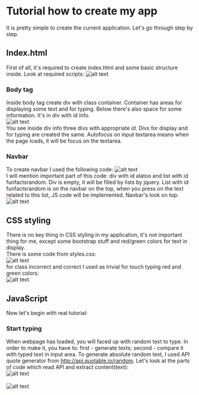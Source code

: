 
# Tutorial how to create my app
It is pretty simple to create the current application. Let's go through step by step.
## Index.html
First of all, it's required to create index.html and some basic structure inside.
Look at required scripts:
![alt text](https://github.com/cmirkhad/soloFinalProjectTypingPractice/blob/main/tutorial/img3.png)
### Body tag
Inside body tag create div with class container. Container has areas for displaying some text and for typing. Below there's also space for some information. It's in div with id info.<br>
![alt text](https://github.com/cmirkhad/soloFinalProjectTypingPractice/blob/main/tutorial/img1.png)<br>
You see inside div info three divs with appropriate id. Divs for display and for typing are created the same. Autofocus on input textarea means when the page loads, it will be focus on the textarea.
### Navbar
To create navbar I used the following code:
![alt text](https://github.com/cmirkhad/soloFinalProjectTypingPractice/blob/main/tutorial/img2.png)<br>
I will mention important part of this code: div with id alatoo and list with id funfactsrandom. Div is empty, it will be filled by lists by jquery.
List with id funfactsrandom is on the navbar on the top, when you press on the text related to this list, JS code will be implemented.
Navbar's look on top:
![alt text](https://github.com/cmirkhad/soloFinalProjectTypingPractice/blob/main/tutorial/webpage.png)<br>

## CSS styling
There is no key thing in CSS styling in my application, it's not important thing for me, except some bootstrap stuff and red/green colors for text in display.<br> There is some code from styles.css:<br>
![alt text](https://github.com/cmirkhad/soloFinalProjectTypingPractice/blob/main/tutorial/img4.png)<br>
for class incorrect and correct I used as trivial for touch typing red and green colors:
<br>![alt text](https://github.com/cmirkhad/soloFinalProjectTypingPractice/blob/main/tutorial/img5.png)<br>

## JavaScript
Now let's begin with real tutorial:
### Start typing
When webpage has loaded, you will faced up with random text to type. In order to make it, you have to: first - generate texts; second - compare it with typed text in input area.
To generate absolute random text, I used API quote generator from http://api.quotable.io/random. Let's look at the parts of code which read API and extract content(text):
<br>![alt text](https://github.com/cmirkhad/soloFinalProjectTypingPractice/blob/main/tutorial/declaringConsts.png)<br>
<br>![alt text](https://github.com/cmirkhad/soloFinalProjectTypingPractice/blob/main/tutorial/getquotesimg.png)<br>
